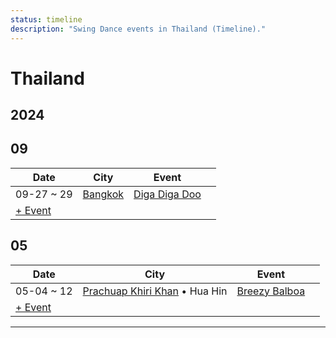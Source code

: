 ```yaml
---
status: timeline
description: "Swing Dance events in Thailand (Timeline)."
---
```


# Thailand

## 2024

## 09

| Date | City | Event | |
| --- | --- | --- | --- |
| 09-27 ~ 29 | [Bangkok](by_city.md#bangkok) | [Diga Diga Doo](diga-diga-doo-2024.md) |  |
| [+ Event](https://github.com/swingdance/events/issues/new?assignees=&labels=add+event&projects=&template=02-add_entity.yml&title=Add%20Event%3A%202024%2Fth_TH%20%E2%80%A2%20%3CName%3E&region=th_TH&province=&city=&org_id=&date_starts=2024-09-&date_ends=2024-09-)

## 05

| Date | City | Event | |
| --- | --- | --- | --- |
| 05-04 ~ 12 | [Prachuap Khiri Khan](by_city.md#prachuap-khiri-khan) • Hua Hin | [Breezy Balboa](breezy-balboa-2024.md) |  |
| [+ Event](https://github.com/swingdance/events/issues/new?assignees=&labels=add+event&projects=&template=02-add_entity.yml&title=Add%20Event%3A%202024%2Fth_TH%20%E2%80%A2%20%3CName%3E&region=th_TH&province=&city=&org_id=&date_starts=2024-05-&date_ends=2024-05-)

---

